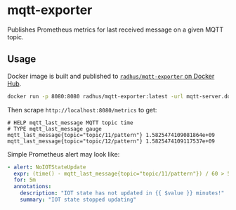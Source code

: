 # mqtt-exporter

Publishes Prometheus metrics for last received message on a given MQTT topic.

## Usage

Docker image is built and published to [`radhus/mqtt-exporter` on Docker Hub](https://hub.docker.com/r/radhus/mqtt-exporter).

```bash
docker run -p 8080:8080 radhus/mqtt-exporter:latest -url mqtt-server.domain:1883 -topic-pattern 'topic/+/pattern'
```

Then scrape `http://localhost:8080/metrics` to get:

```
# HELP mqtt_last_message MQTT topic time
# TYPE mqtt_last_message gauge
mqtt_last_message{topic="topic/11/pattern"} 1.5825474109081864e+09
mqtt_last_message{topic="topic/12/pattern"} 1.5825474109117537e+09
```

Simple Prometheus alert may look like:

```yaml
- alert: NoIOTStateUpdate
  expr: (time() - mqtt_last_message{topic="topic/11/pattern"}) / 60 > 5
  for: 5m
  annotations:
    description: "IOT state has not updated in {{ $value }} minutes!"
    summary: "IOT state stopped updating"
```
